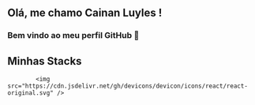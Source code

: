 <link rel="stylesheet" href="https://cdn.jsdelivr.net/gh/devicons/devicon@v2.15.1/devicon.min.css">
          

## Olá, me chamo Cainan Luyles ! 
### Bem vindo ao meu perfil GitHub 👋

## Minhas Stacks

            <img src="https://cdn.jsdelivr.net/gh/devicons/devicon/icons/react/react-original.svg" />
          
<i class="devicon-arduino-plain-wordmark"></i>
<i class="devicon-bootstrap-plain-wordmark"></i>
<i class="devicon-csharp-plain"></i>
<i class="devicon-css3-plain"></i>
<i class="devicon-docker-plain-wordmark"></i>
<i class="devicon-electron-original"></i>
<i class="devicon-express-original-wordmark"></i>
<i class="devicon-firebase-plain-wordmark"></i>
<i class="devicon-git-plain"></i>
<i class="devicon-github-original-wordmark"></i>
<i class="devicon-html5-plain"></i>
<i class="devicon-javascript-plain"></i>
<i class="devicon-jest-plain"></i>
<i class="devicon-jquery-plain"></i>
<i class="devicon-mongodb-plain-wordmark"></i>
<i class="devicon-mysql-plain"></i>
<i class="devicon-nextjs-original"></i>
<i class="devicon-nodejs-plain-wordmark"></i>
<i class="devicon-postgresql-plain-wordmark"></i>
<i class="devicon-react-original-wordmark"></i>
<i class="devicon-redux-original"></i>
<i class="devicon-sass-original"></i>
<i class="devicon-socketio-original-wordmark"></i>
<i class="devicon-sqlite-plain"></i>
<i class="devicon-typescript-plain"></i>
<i class="devicon-visualstudio-plain-wordmark"></i>
<i class="devicon-vscode-plain-wordmark"></i>
